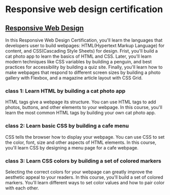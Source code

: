 # Responsive web design certification

## [Responsive Web Design](https://www.freecodecamp.org/learn/2022/responsive-web-design/)

In this Responsive Web Design Certification, you'll learn the languages that developers user to build webpages: HTML(Hypertext Markup Language) for content, and CSS(Cascading Style Sheets) for design.
Frist, you'll build a cat photo app to learn the basics of HTML and CSS. Later, you'll learn modern techniques like CSS variables by building a penguin, and best practices for accessibility by building a quiz site.
Finally, you'll learn how to make webpages that respond to different screen sizes by building a photo gallery with Flexbox, and a magazine article layout with CSS Grid.

### class 1: Learn HTML by building a cat photo app

HTML tags give a webpage its structure. You can use HTML tags to add photos, buttons, and other elements to your webpage.
In this course, you'll learn the most common HTML tags by building your own cat photo app.

### class 2: Learn basic CSS by building a cafe menu

CSS tells the browser how to display your webpage. You can use CSS to set the color, font, size and other aspects of HTML elements.
In this course, you'll learn CSS by designing a menu page for a cafe webpage.

### class 3: Learn CSS colors by building a set of colored markers

Selecting the correct colors for your webpage can greatly improve the aesthetic appeal to your readers.
In this course, you'll build a set of colored markers. You'll learn different ways to set color values and how to pair color with each other.